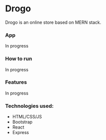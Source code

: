 # Drogo

Drogo is an online store based on MERN stack.

### App

In progress

### How to run

In progress

### Features

In progress

### Technologies used:

- HTML/CSS/JS
- Bootstrap
- React
- Express
